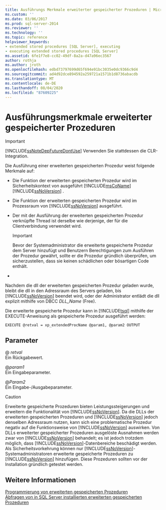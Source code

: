 ```yaml
---
title: Ausführungs Merkmale erweiterter gespeicherter Prozeduren | Microsoft-Dokumentation
ms.custom: ''
ms.date: 03/06/2017
ms.prod: sql-server-2014
ms.reviewer: ''
ms.technology: ''
ms.topic: reference
helpviewer_keywords:
- extended stored procedures [SQL Server], executing
- executing extended stored procedures [SQL Server]
ms.assetid: 6fe1f7e8-cc02-49df-8a2a-d47a96ec3567
author: rothja
ms.author: jroth
ms.openlocfilehash: edbd73797699d65f694e91bc3035e0dc9366c9d4
ms.sourcegitcommit: ad4d92dce894592a259721a1571b1d8736abacdb
ms.translationtype: MT
ms.contentlocale: de-DE
ms.lasthandoff: 08/04/2020
ms.locfileid: "87609225"
---
```

# <a name="execution-characteristics-of-extended-stored-procedures"></a>Ausführungsmerkmale erweiterter gespeicherter Prozeduren
    
> [!IMPORTANT]  
>  [!INCLUDE[ssNoteDepFutureDontUse](../../includes/ssnotedepfuturedontuse-md.md)] Verwenden Sie stattdessen die CLR-Integration.  
  
 Die Ausführung einer erweiterten gespeicherten Prozedur weist folgende Merkmale auf:  
  
-   Die Funktion der erweiterten gespeicherten Prozedur wird im Sicherheitskontext von ausgeführt [!INCLUDE[msCoName](../../includes/msconame-md.md)] [!INCLUDE[ssNoVersion](../../includes/ssnoversion-md.md)] .  
  
-   Die Funktion der erweiterten gespeicherten Prozedur wird im Prozessraum von [!INCLUDE[ssNoVersion](../../includes/ssnoversion-md.md)] ausgeführt.  
  
-   Der mit der Ausführung der erweiterten gespeicherten Prozedur verknüpfte Thread ist derselbe wie derjenige, der für die Clientverbindung verwendet wird.  
  
    > [!IMPORTANT]  
    >  Bevor der Systemadministrator die erweiterte gespeicherte Prozedur dem Server hinzufügt und Benutzern Berechtigungen zum Ausführen der Prozedur gewährt, sollte er die Prozedur gründlich überprüfen, um sicherzustellen, dass sie keinen schädlichen oder bösartigen Code enthält.  
  
-  
  
 Nachdem die dll der erweiterten gespeicherten Prozedur geladen wurde, bleibt die dll in den Adressraum des Servers geladen, bis [!INCLUDE[ssNoVersion](../../includes/ssnoversion-md.md)] beendet wird, oder der Administrator entlädt die dll explizit mithilfe von DBCC *DLL_Name* (Free).  
  
 Die erweiterte gespeicherte Prozedur kann in [!INCLUDE[tsql](../../includes/tsql-md.md)] mithilfe der EXECUTE-Anweisung als gespeicherte Prozedur ausgeführt werden:  
  
```  
EXECUTE @retval = xp_extendedProcName @param1, @param2 OUTPUT  
```  
  
## <a name="parameters"></a>Parameter  
 \@ *retval*  
 Ein Rückgabewert.  
  
 \@*param1*  
 Ein Eingabeparameter.  
  
 \@*Param2*  
 Ein Eingabe-/Ausgabeparameter.  
  
> [!CAUTION]  
>  Erweiterte gespeicherte Prozeduren bieten Leistungssteigerungen und erweitern die Funktionalität von [!INCLUDE[ssNoVersion](../../includes/ssnoversion-md.md)]. Da die DLLs der erweiterten gespeicherten Prozeduren und [!INCLUDE[ssNoVersion](../../includes/ssnoversion-md.md)] jedoch denselben Adressraum nutzen, kann sich eine problematische Prozedur negativ auf die Funktionsweise von [!INCLUDE[ssNoVersion](../../includes/ssnoversion-md.md)] auswirken. Von DLLs erweiterter gespeicherter Prozeduren ausgelöste Ausnahmen werden zwar von [!INCLUDE[ssNoVersion](../../includes/ssnoversion-md.md)] behandelt; es ist jedoch trotzdem möglich, dass [!INCLUDE[ssNoVersion](../../includes/ssnoversion-md.md)]-Datenbereiche beschädigt werden. Als Sicherheitsvorkehrung können nur [!INCLUDE[ssNoVersion](../../includes/ssnoversion-md.md)]-Systemadministratoren erweiterte gespeicherte Prozeduren zu [!INCLUDE[ssNoVersion](../../includes/ssnoversion-md.md)] hinzufügen. Diese Prozeduren sollten vor der Installation gründlich getestet werden.  
  
## <a name="see-also"></a>Weitere Informationen  
 [Programmierung von erweiterten gespeicherten Prozeduren](database-engine-extended-stored-procedures-programming.md)   
 [Abfragen von in SQL Server installierten erweiterten gespeicherten Prozeduren](querying-extended-stored-procedures-installed-in-sql-server.md)  
  
  
